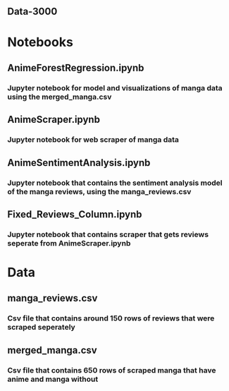 ## Data-3000 
# Notebooks
## AnimeForestRegression.ipynb
### Jupyter notebook for model and visualizations of manga data using the merged_manga.csv

## AnimeScraper.ipynb 
### Jupyter notebook for web scraper of manga data 

## AnimeSentimentAnalysis.ipynb 
### Jupyter notebook that contains the sentiment analysis model of the manga reviews, using the manga_reviews.csv 

## Fixed_Reviews_Column.ipynb 
### Jupyter notebook that contains scraper that gets reviews seperate from AnimeScraper.ipynb

# Data 
## manga_reviews.csv 
### Csv file that contains around 150 rows of reviews that were scraped seperately 

## merged_manga.csv 
### Csv file that contains 650 rows of scraped manga that have anime and manga without 



